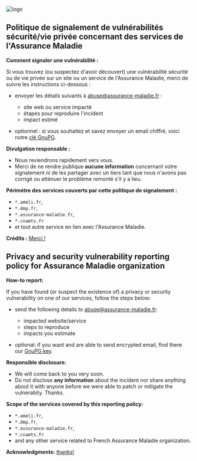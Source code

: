 ![logo](https://avatars0.githubusercontent.com/u/35814749?s=200&v=4)

## Politique de signalement de vulnérabilités sécurité/vie privée concernant des services de l'Assurance Maladie

**Comment signaler une vulnérabilité :** 

Si vous trouvez (ou suspectez d'avoir découvert) une vulnérabilité sécurité ou de vie privée sur un site ou un service de l'Assurance Maladie, merci de suivre les instructions ci-dessous :

- envoyer les détails suivants à [abuse@assurance-maladie.fr](mailto:abuse@assurance-maladie.fr) :
  - site web ou service impacté
  - étapes pour reproduire l'incident
  - impact estimé 

- optionnel : si vous souhaitez et savez envoyer un email chiffré, voici notre [clé GnuPG](https://github.com/AssuranceMaladieSec/abuse/blob/master/abuse-gpg-public-key.txt).

**Divulgation responsable :** 
- Nous reviendrons rapidement vers vous. 
- Merci de ne rendre publique **aucune information** concernant votre signalement ni de les partager avec un tiers tant que nous n'avons pas corrigé ou atténuer le problème remonté s'il y a lieu. 

**Périmètre des services couverts par cette politique de signalement :** 
- `*.ameli.fr`,
- `*.dmp.fr`,
- `*.assurance-maladie.fr`,
-  `*.cnamts.fr`
- et tout autre service en lien avec l'Assurance Maladie.

**Crédits :** [Merci !](/abuse/thanks/)

## Privacy and security vulnerability reporting policy for Assurance Maladie organization

**How-to report:**

If you have found (or suspect the existence of) a privacy or security vulnerability on one of our services, follow the steps below: 

- send the following details to [abuse@assurance-maladie.fr](mailto:abuse@assurance-maladie.fr):
  - impacted website/service
  - steps to reproduce
  - impacts you estimate 

- optional: if you want and are able to send encrypted email, find there our [GnuPG key](https://github.com/AssuranceMaladieSec/abuse/blob/master/abuse-gpg-public-key.txt).

**Responsible disclosure:** 
- We will come back to you very soon. 
- Do not disclose **any information** about the incident nor share anything about it with anyone before we were able to patch or mitigate the vulnerabity. Thanks.

**Scope of the services covered by this reporting policy:** 
- `*.ameli.fr`, 
- `*.dmp.fr`, 
- `*.assurance-maladie.fr`,
-  `*.cnamts.fr`
- and any other service related to French Assurance Maladie organization.

**Acknowledgments:** [thanks!](/abuse/thanks/)
